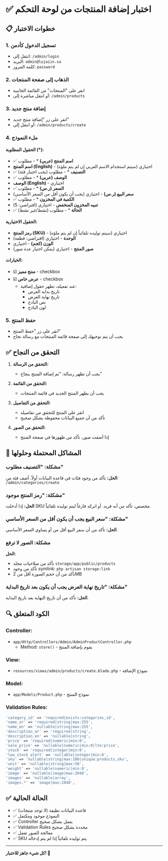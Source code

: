 # ✅ اختبار إضافة المنتجات من لوحة التحكم

## 📋 خطوات الاختبار

### 1. تسجيل الدخول كأدمن
- انتقل إلى: `/admin/login`
- البريد: `admin@lujaiin.sa`
- كلمة المرور: `password`

### 2. الذهاب إلى صفحة المنتجات
- انقر على "المنتجات" من القائمة الجانبية
- أو انتقل مباشرة إلى: `/admin/products`

### 3. إضافة منتج جديد
- انقر على زر "إضافة منتج جديد"
- أو انتقل إلى: `/admin/products/create`

### 4. ملء النموذج

#### الحقول المطلوبة (*):
- ✅ **اسم المنتج (عربي)** * - مطلوب
- **اسم المنتج (English)** - اختياري (سيتم استخدام الاسم العربي إن لم يتم ملؤه)
- ✅ **التصنيف** * - مطلوب (يجب اختيار فئة)
- ✅ **الوصف (عربي)** * - مطلوب
- **الوصف (English)** - اختياري
- ✅ **السعر (ر.س)** * - مطلوب
- **سعر البيع (ر.س)** - اختياري (يجب أن يكون أقل من السعر الأساسي)
- ✅ **الكمية في المخزون** * - مطلوب
- **تنبيه المخزون المنخفض** - اختياري (افتراضي: 5)
- ✅ **الحالة** * - مطلوب (نشط/غير نشط)

#### الحقول الاختيارية:
- **رمز المنتج (SKU)** - اختياري (سيتم توليده تلقائياً إن لم يتم ملؤه)
- **الوحدة** - اختياري (افتراضي: قطعة)
- **الوزن (كجم)** - اختياري
- **صور المنتج** - اختياري (يمكن اختيار عدة صور)

#### الخيارات:
- ☑️ **منتج مميز** - checkbox
- ☑️ **عرض خاص** - checkbox
  - عند تفعيله، تظهر حقول إضافية:
    - تاريخ بداية العرض
    - تاريخ نهاية العرض
    - نص البادج
    - لون البادج

### 5. حفظ المنتج
- انقر على زر "حفظ المنتج"
- يجب أن يتم توجيهك إلى صفحة قائمة المنتجات مع رسالة نجاح

## ✅ التحقق من النجاح

1. **التحقق من الرسالة:**
   - يجب أن تظهر رسالة: "تم إضافة المنتج بنجاح"

2. **التحقق من القائمة:**
   - يجب أن يظهر المنتج الجديد في قائمة المنتجات

3. **التحقق من التفاصيل:**
   - انقر على المنتج للتحقق من تفاصيله
   - تأكد من أن جميع البيانات محفوظة بشكل صحيح

4. **التحقق من الصور:**
   - إذا أضفت صور، تأكد من ظهورها في صفحة المنتج

## 🐛 المشاكل المحتملة وحلولها

### مشكلة: "التصنيف مطلوب"
**الحل:** تأكد من وجود فئات في قاعدة البيانات أولاً. أضف فئة من: `/admin/categories/create`

### مشكلة: "رمز المنتج موجود"
**الحل:** إذا أدخلت SKU مخصص، تأكد من أنه فريد. أو اتركه فارغاً ليتم توليده تلقائياً.

### مشكلة: "سعر البيع يجب أن يكون أقل من السعر الأساسي"
**الحل:** تأكد من أن سعر البيع أقل من أو يساوي السعر الأساسي.

### مشكلة: الصور لا ترفع
**الحل:** 
- تأكد من صلاحيات مجلد `storage/app/public/products`
- تأكد من وجود symlink: `php artisan storage:link`
- تأكد من أن حجم الصورة أقل من 2MB

### مشكلة: "تاريخ نهاية العرض يجب أن يكون بعد تاريخ البداية"
**الحل:** تأكد من أن تاريخ النهاية بعد تاريخ البداية.

## 🔍 الكود المتعلق

### Controller:
- `app/Http/Controllers/Admin/AdminProductController.php`
  - Method: `store()` - يقوم بإضافة المنتج

### View:
- `resources/views/admin/products/create.blade.php` - نموذج الإضافة

### Model:
- `app/Models/Product.php` - نموذج المنتج

### Validation Rules:
```php
'category_id' => 'required|exists:categories,id',
'name_ar' => 'required|string|max:255',
'name_en' => 'nullable|string|max:255',
'description_ar' => 'required|string',
'description_en' => 'nullable|string',
'price' => 'required|numeric|min:0',
'sale_price' => 'nullable|numeric|min:0|lte:price',
'stock' => 'required|integer|min:0',
'low_stock_alert' => 'nullable|integer|min:0',
'sku' => 'nullable|string|max:100|unique:products,sku',
'unit' => 'nullable|string|max:50',
'weight' => 'nullable|numeric|min:0',
'image' => 'nullable|image|max:2048',
'images' => 'nullable|array',
'images.*' => 'image|max:2048',
```

## ✅ الحالة الحالية

- ✅ قاعدة البيانات نظيفة (لا توجد منتجات)
- ✅ النموذج موجود ومكتمل
- ✅ Controller يعمل بشكل صحيح
- ✅ Validation Rules محددة بشكل صحيح
- ✅ معالجة الصور تعمل
- ✅ SKU يتم توليده تلقائياً إذا لم يتم إدخاله

---

**كل شيء جاهز للاختبار! 🚀**

